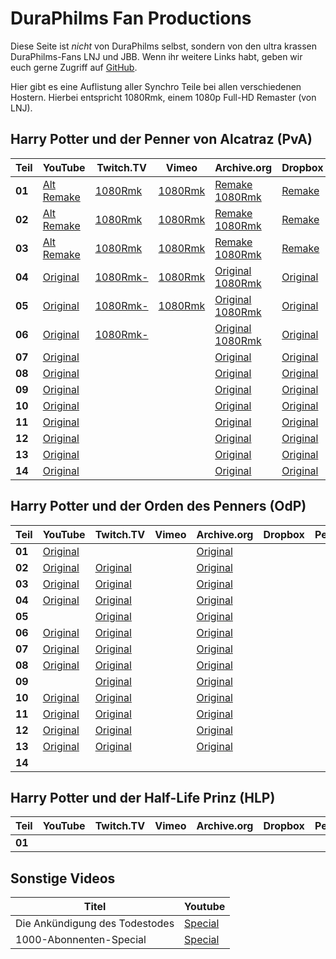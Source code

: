 DuraPhilms Fan Productions
==========================

Diese Seite ist *nicht* von DuraPhilms selbst, sondern von den ultra krassen
DuraPhilms-Fans LNJ und JBB. Wenn ihr weitere Links habt, geben wir euch gerne
Zugriff auf [GitHub](https://github.com/duraphilms/duraphilms.github.io).

Hier gibt es eine Auflistung aller Synchro Teile bei allen verschiedenen Hostern.
Hierbei entspricht 1080Rmk, einem 1080p Full-HD Remaster (von LNJ).

Harry Potter und der Penner von Alcatraz (PvA)
----------------------------------------------

| Teil   | YouTube  | Twitch.TV | Vimeo | Archive.org | Dropbox | PeerTube |
|--------|----------|-----------|-------|-------------|---------|----------|
| **01** | [Alt](https://www.youtube.com/watch?v=Ja7d8DV-lwQ)<br/>[Remake](https://www.youtube.com/watch?v=8QPo_diqd8k) | [1080Rmk](https://www.twitch.tv/videos/173846718) | [1080Rmk](https://vimeo.com/233225334) | [Remake](https://archive.org/download/HPudPvAT_file_remake/HPudPvA_T_01.mp4)<br/>[1080Rmk](https://archive.org/download/HPudPvA_1080Rmk/HPudPvA_01_1080Rmk.mp4) | [Remake](https://dl.dropboxusercontent.com/s/ca27pxotoceuk8o/HPudPvA_T_1.mp4) | [1080Rmk](https://peertube.social/videos/watch/190941d6-1cbf-4db1-ab7d-5d24c5bafdde) |
| **02** | [Alt](https://www.youtube.com/watch?v=8bG-5eDXfgY)<br/>[Remake](https://www.youtube.com/watch?v=-h-yviW_xVs) | [1080Rmk](https://www.twitch.tv/videos/224047707) | [1080Rmk](https://vimeo.com/253485162) | [Remake](https://archive.org/download/HPudPvAT_file_remake/HPudPvA_T_02.mp4)<br/>[1080Rmk](https://archive.org/download/HPudPvA_1080Rmk/HPudPvA_02_1080Rmk.mp4) | [Remake](https://dl.dropboxusercontent.com/s/7q6qik9g7cmmfkn/HPudPvA_T_2.mp4) |  |
| **03** | [Alt](https://www.youtube.com/watch?v=5e-4pIhhPCw)<br/>[Remake](https://www.youtube.com/watch?v=2H8SCuHWjdw) | [1080Rmk](https://www.twitch.tv/videos/385542997) | [1080Rmk](https://vimeo.com/319204895) | [Remake](https://archive.org/download/HPudPvAT_file_remake/HPudPvA_T_03.mp4)<br/>[1080Rmk](https://archive.org/download/HPudPvA_1080Rmk/HPudPvA_03_1080Rmk.mp4) | [Remake](https://dl.dropboxusercontent.com/s/bgic83xyixf7dh6/HPudPvA_T_3.mp4) |  |
| **04** | [Original](https://www.youtube.com/watch?v=3GXJpjFtv4o) | [1080Rmk-](https://www.twitch.tv/videos/155509672) | [1080Rmk](https://vimeo.com/229456126) | [Original](https://archive.org/download/HPudPvAT_file_remake/HPudPvA_T_04.mp4)<br/>[1080Rmk](https://archive.org/download/HPudPvA_1080Rmk/HPudPvA_04_1080Rmk.mp4) | [Original](https://dl.dropboxusercontent.com/s/zxnnja6mj3oa6ed/HPudPvA_T_4.mp4) |  |
| **05** | [Original](https://www.youtube.com/watch?v=xc_Xa7StPbQ) | [1080Rmk-](https://www.twitch.tv/videos/155750947) | [1080Rmk](https://vimeo.com/230376294) | [Original](https://archive.org/download/HPudPvAT_file_remake/HPudPvA_T_05.mp4)<br/>[1080Rmk](https://archive.org/download/HPudPvA_1080Rmk/HPudPvA_05_1080Rmk.mp4) | [Original](https://dl.dropboxusercontent.com/s/1jv673gvng4lhrb/HPudPvA_T_5.mp4) |  |
| **06** | [Original](https://www.youtube.com/watch?v=rKM5iXdOxtE) | [1080Rmk-](https://www.twitch.tv/videos/156787176) |  | [Original](https://archive.org/download/HPudPvAT_file_remake/HPudPvA_T_06.mp4)<br/>[1080Rmk](https://archive.org/download/HPudPvA_1080Rmk/HPudPvA_06_1080Rmk.mp4) | [Original](https://dl.dropboxusercontent.com/s/ybxd6dn4hjixyw2/HPudPvA_T_6.mp4) |  |
| **07** | [Original](https://www.youtube.com/watch?v=yq7WYOOd4sk) |  | | [Original](https://archive.org/download/HPudPvAT_file_remake/HPudPvA_T_07.mp4) | [Original](https://dl.dropboxusercontent.com/s/8k018xjj815s4rv/HPudPvA_T_7.mp4) |  |
| **08** | [Original](https://www.youtube.com/watch?v=Pd8EfJ0FQb0) |  |  | [Original](https://archive.org/download/HPudPvAT_file_remake/HPudPvA_T_08.mp4) | [Original](https://dl.dropboxusercontent.com/s/7ykw783k3i351nv/HPudPvA_T_8.mp4) |  |
| **09** | [Original](https://www.youtube.com/watch?v=4gOStT5d_Nw) |  |  | [Original](https://archive.org/download/HPudPvAT_file_remake/HPudPvA_T_09.mp4) | [Original](https://dl.dropboxusercontent.com/s/ezufwyhby40tmh4/HPudPvA_T_9.mp4) |  |
| **10** | [Original](https://www.youtube.com/watch?v=IJB5G2ZgS40) |  |  | [Original](https://archive.org/download/HPudPvAT_file_remake/HPudPvA_T_10.mp4) | [Original](https://dl.dropboxusercontent.com/s/sp56a7yfhctt0dx/HPudPvA_T_10.mp4) |  |
| **11** | [Original](https://www.youtube.com/watch?v=_Bb2YoEspY8) |  |  | [Original](https://archive.org/download/HPudPvAT_file_remake/HPudPvA_T_11.mp4) | [Original](https://dl.dropboxusercontent.com/s/1dveoib6o7noa17/HPudPvA_T_11.mp4) |  |
| **12** | [Original](https://www.youtube.com/watch?v=8TEXBGAYuN0) |  |  | [Original](https://archive.org/download/HPudPvAT_file_remake/HPudPvA_T_12.mp4) | [Original](https://dl.dropboxusercontent.com/s/v9fvz4hcg2lm700/HPudPvA_T_12.mp4) |  |
| **13** | [Original](https://www.youtube.com/watch?v=AB5k0rhiqbc) |  |  | [Original](https://archive.org/download/HPudPvAT_file_remake/HPudPvA_T_13.mp4) | [Original](https://dl.dropboxusercontent.com/s/9dmmcsf1v88ymko/HPudPvA_T_13.mp4) |  |
| **14** | [Original](https://www.youtube.com/watch?v=9A7KsljQHSw) |  |  | [Original](https://archive.org/download/HPudPvAT_file_remake/HPudPvA_T_14.mp4) | [Original](https://dl.dropboxusercontent.com/s/fhqqp1rrvvv6p39/HPudPvA_T_14.mp4) |  |


Harry Potter und der Orden des Penners (OdP)
--------------------------------------------

| Teil   | YouTube  | Twitch.TV | Vimeo | Archive.org | Dropbox | PeerTube |
|--------|----------|-----------|-------|-------------|---------|----------|
| **01** | [Original](https://youtu.be/4arwkIcTHgs?list=PLOZUMtCVKU0AygY2l4fQ3-RZHSc-L0V5g) |  |  | [Original](https://archive.org/download/HPudOdPT_file_remake/HPudOdP_T_01.mp4) |  |  |
| **02** | [Original](https://youtu.be/HAVbNybjias?list=PLOZUMtCVKU0AygY2l4fQ3-RZHSc-L0V5g) | [Original](https://www.twitch.tv/videos/385699605) |  | [Original](https://archive.org/download/HPudOdPT_file_remake/HPudOdP_T_02.mp4) |  |  |
| **03** | [Original](https://youtu.be/2Rn8Fpyt4S0?list=PLOZUMtCVKU0AygY2l4fQ3-RZHSc-L0V5g) | [Original](https://www.twitch.tv/videos/385917574) |  | [Original](https://archive.org/download/HPudOdPT_file_remake/HPudOdP_T_03.mp4) |  |  |
| **04** | [Original](https://youtu.be/XZWaD4Kutd4?list=PLOZUMtCVKU0AygY2l4fQ3-RZHSc-L0V5g) | [Original](https://www.twitch.tv/videos/385699663) |  | [Original](https://archive.org/download/HPudOdPT_file_remake/HPudOdP_T_04.mp4) |  |  |
| **05** |                                                                                  | [Original](https://www.twitch.tv/videos/385699696) |  | [Original](https://archive.org/download/HPudOdPT_file_remake/HPudOdP_T_05.mp4) |  |  |
| **06** | [Original](https://youtu.be/d7CSBVOaB_4?list=PLOZUMtCVKU0AygY2l4fQ3-RZHSc-L0V5g) | [Original](https://www.twitch.tv/videos/385699723) |  | [Original](https://archive.org/download/HPudOdPT_file_remake/HPudOdP_T_06.mp4) |  |  |
| **07** | [Original](https://youtu.be/Dd6G60HRaCI?list=PLOZUMtCVKU0AygY2l4fQ3-RZHSc-L0V5g) | [Original](https://www.twitch.tv/videos/385699752) |  | [Original](https://archive.org/download/HPudOdPT_file_remake/HPudOdP_T_07.mp4) |  |  |
| **08** | [Original](https://youtu.be/LuQmEIbjTFM?list=PLOZUMtCVKU0AygY2l4fQ3-RZHSc-L0V5g) | [Original](https://www.twitch.tv/videos/385699782) |  | [Original](https://archive.org/download/HPudOdPT_file_remake/HPudOdP_T_08.mp4) |  |  |
| **09** |                                                                                  | [Original](https://www.twitch.tv/videos/385699812) |  | [Original](https://archive.org/download/HPudOdPT_file_remake/HPudOdP_T_09.mp4) |  |  |
| **10** | [Original](https://youtu.be/IrDY1qGAJGw?list=PLOZUMtCVKU0AygY2l4fQ3-RZHSc-L0V5g) | [Original](https://www.twitch.tv/videos/385699829) |  | [Original](https://archive.org/download/HPudOdPT_file_remake/HPudOdP_T_10.mp4) |  |  |
| **11** | [Original](https://youtu.be/FHhVIAqBV8U?list=PLOZUMtCVKU0AygY2l4fQ3-RZHSc-L0V5g) | [Original](https://www.twitch.tv/videos/385699853) |  | [Original](https://archive.org/download/HPudOdPT_file_remake/HPudOdP_T_11.mp4) |  |  |
| **12** | [Original](https://youtu.be/r90wHohn3_A?list=PLOZUMtCVKU0AygY2l4fQ3-RZHSc-L0V5g) | [Original](https://www.twitch.tv/videos/385699883) |  | [Original](https://archive.org/download/HPudOdPT_file_remake/HPudOdP_T_12.mp4) |  |  |
| **13** | [Original](https://youtu.be/CNqeEqktQHo?list=PLOZUMtCVKU0AygY2l4fQ3-RZHSc-L0V5g) | [Original](https://www.twitch.tv/videos/385916775) |  | [Original](https://archive.org/download/HPudOdPT_file_remake/HPudOdP_T_13.mp4) |  |  |
| **14** |  |  |  |  |  |  |


Harry Potter und der Half-Life Prinz (HLP)
------------------------------------------

| Teil   | YouTube  | Twitch.TV | Vimeo | Archive.org | Dropbox | PeerTube |
|--------|----------|-----------|-------|-------------|---------|----------|
| **01** |          |           |       |             |         |          |


Sonstige Videos
---------------

| Titel | Youtube |
|-------|---------|
| Die Ankündigung des Todestodes |  [Special](https://youtu.be/uw76l0VnoL0) |
| 1000-Abonnenten-Special | [Special](https://youtu.be/ARcpujeMOog) |
